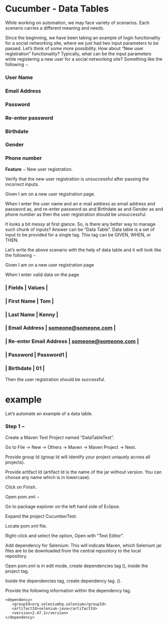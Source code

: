 # Cucumber - Data Tables

While working on automation, we may face variety of scenarios. Each scenario carries a different meaning and needs.

Since the beginning, we have been taking an example of login functionality for a social networking site, where we just had two input parameters to be passed. Let’s think of some more possibility. How about “New user registration” functionality? Typically, what can be the input parameters while registering a new user for a social networking site? Something like the following −

### User Name
### Email Address
### Password
### Re-enter password
### Birthdate
### Gender
### Phone number

**Feature** − New user registration.

Verify that the new user registration is unsuccessful after passing the incorrect inputs.

Given I am on a new user registration page.

When I enter the user name and an e-mail address as email address and password as, and re-enter password as and Birthdate as and Gender as and phone number as then the user registration should be unsuccessful.

It looks a bit messy at first glance. So, is there any better way to manage such chunk of inputs? Answer can be “Data Table”. Data table is a set of input to be provided for a single tag. This tag can be GIVEN, WHEN, or THEN.

Let’s write the above scenario with the help of data table and it will look like the following −

Given I am on a new user registration page

When I enter valid data on the page

### | Fields       | Values              |
### | First Name   | Tom                 |
### | Last Name              | Kenny               |
### | Email Address          | someone@someone.com |
### | Re-enter Email Address | someone@someone.com |
### | Password               | Password1           |
### | Birthdate              | 01                  |

Then the user registration should be successful.

# example
Let’s automate an example of a data table.

### Step 1 − 
Create a Maven Test Project named “DataTableTest”.

Go to File → New → Others → Maven → Maven Project → Next.

Provide group Id (group Id will identify your project uniquely across all projects).

Provide artifact Id (artifact Id is the name of the jar without version. You can choose any name which is in lowercase).

Click on Finish.

Open pom.xml −

Go to package explorer on the left hand side of Eclipse.

Expand the project CucumberTest.

Locate pom.xml file.

Right-click and select the option, Open with “Text Editor”.

Add dependency for Selenium: This will indicate Maven, which Selenium jar files are to be downloaded from the central repository to the local repository.

Open pom.xml is in edit mode, create dependencies tag (<dependencies></dependencies>), inside the project tag.

Inside the dependencies tag, create dependency tag. (<dependency></dependency>).

Provide the following information within the dependency tag.
```
<dependency> 
   <groupId>org.seleniumhq.selenium</groupId> 
   <artifactId>selenium-java</artifactId> 
   <version>2.47.1</version> 
</dependency>
```